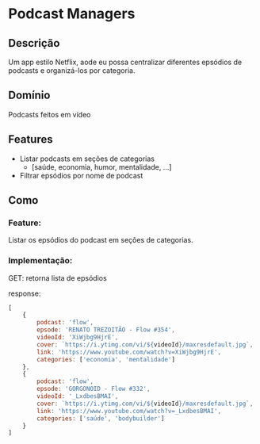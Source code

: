 # Podcast Managers

## Descrição
Um app estilo Netflix, aode eu possa centralizar diferentes epsódios de podcasts e organizá-los por categoria.

## Domínio
Podcasts feitos em vídeo

## Features
- Listar podcasts em seções de categorias 
    - [saúde, economia, humor, mentalidade, ...]
- Filtrar epsódios por nome de podcast

## Como

### Feature:
Listar os epsódios do podcast em seções de categorias.

### Implementação:
GET: retorna lista de epsódios

response: 

```js
[
    {
        podcast: 'flow',
        epsode: 'RENATO TREZOITÃO - Flow #354',
        videoId: 'XiWjbg9HjrE',
        cover: `https://i.ytimg.com/vi/${videoId}/maxresdefault.jpg`,
        link: 'https://www.youtube.com/watch?v=XiWjbg9HjrE',
        categories: ['economia', 'mentalidade']
    },
    {
        podcast: 'flow',
        epsode: 'GORGONOID - Flow #332',
        videoId: '_LxdbesBMAI',
        cover: `https://i.ytimg.com/vi/${videoId}/maxresdefault.jpg`,
        link: 'https://www.youtube.com/watch?v=_LxdbesBMAI',
        categories: ['saúde', 'bodybuilder']
    }
]
```
